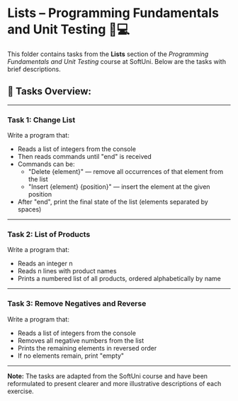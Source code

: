 # Lists – Programming Fundamentals and Unit Testing 🧑💻

This folder contains tasks from the **Lists** section of the _Programming Fundamentals and Unit Testing_ course at SoftUni. Below are the tasks with brief descriptions.

## 🔧 Tasks Overview:

---

### Task 1: Change List  
Write a program that:  
- Reads a list of integers from the console  
- Then reads commands until "end" is received  
- Commands can be:  
  - "Delete {element}" — remove all occurrences of that element from the list  
  - "Insert {element} {position}" — insert the element at the given position  
- After "end", print the final state of the list (elements separated by spaces)

---

### Task 2: List of Products  
Write a program that:  
- Reads an integer n  
- Reads n lines with product names  
- Prints a numbered list of all products, ordered alphabetically by name

---

### Task 3: Remove Negatives and Reverse  
Write a program that:  
- Reads a list of integers from the console  
- Removes all negative numbers from the list  
- Prints the remaining elements in reversed order  
- If no elements remain, print "empty"

---

**Note:** The tasks are adapted from the SoftUni course and have been reformulated to present clearer and more illustrative descriptions of each exercise.
